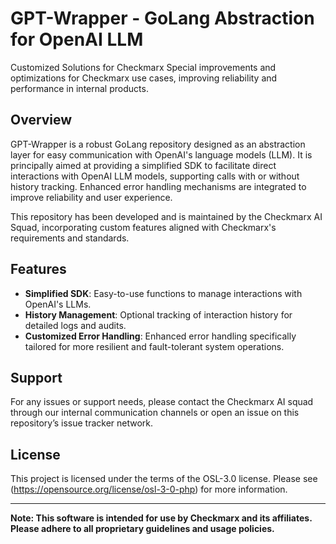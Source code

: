 
# GPT-Wrapper - GoLang Abstraction for OpenAI LLM
Customized Solutions for Checkmarx Special improvements and optimizations for Checkmarx use cases, improving reliability and performance in internal products.

## Overview
GPT-Wrapper is a robust GoLang repository designed as an abstraction layer for easy communication with OpenAI's language models (LLM). It is principally aimed at providing a simplified SDK to facilitate direct interactions with OpenAI LLM models, supporting calls with or without history tracking. Enhanced error handling mechanisms are integrated to improve reliability and user experience.

This repository has been developed and is maintained by the Checkmarx AI Squad, incorporating custom features aligned with Checkmarx's requirements and standards.

## Features
- **Simplified SDK**: Easy-to-use functions to manage interactions with OpenAI's LLMs.
- **History Management**: Optional tracking of interaction history for detailed logs and audits.
- **Customized Error Handling**: Enhanced error handling specifically tailored for more resilient and fault-tolerant system operations.


## Support
For any issues or support needs, please contact the Checkmarx AI squad through our internal communication channels or open an issue on this repository’s issue tracker network.

## License
This project is licensed under the terms of the OSL-3.0 license. Please see (https://opensource.org/license/osl-3-0-php) for more information.

---

**Note: This software is intended for use by Checkmarx and its affiliates. Please adhere to all proprietary guidelines and usage policies.**
